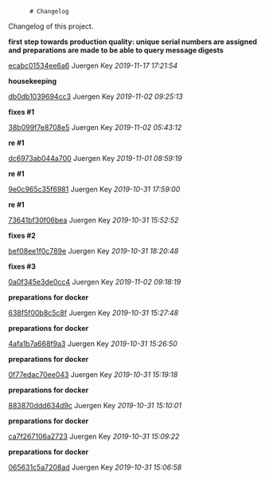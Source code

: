           # Changelog

Changelog of this project.


**first step towards production quality: unique serial numbers are assigned and preparations are made to be able to query message digests**


[ecabc01534ee6a6](https://github.com/<user>/<project>>/commit/ecabc01534ee6a6) Juergen Key *2019-11-17 17:21:54*

**housekeeping**


[db0db1039694cc3](https://github.com/<user>/<project>>/commit/db0db1039694cc3) Juergen Key *2019-11-02 09:25:13*



**fixes #1**


[38b099f7e8708e5](https://github.com/<user>/<project>>/commit/38b099f7e8708e5) Juergen Key *2019-11-02 05:43:12*

**re #1**


[dc6973ab044a700](https://github.com/<user>/<project>>/commit/dc6973ab044a700) Juergen Key *2019-11-01 08:59:19*

**re #1**


[9e0c965c35f6981](https://github.com/<user>/<project>>/commit/9e0c965c35f6981) Juergen Key *2019-10-31 17:59:00*

**re #1**


[73641bf30f06bea](https://github.com/<user>/<project>>/commit/73641bf30f06bea) Juergen Key *2019-10-31 15:52:52*



**fixes #2**


[bef08ee1f0c789e](https://github.com/<user>/<project>>/commit/bef08ee1f0c789e) Juergen Key *2019-10-31 18:20:48*



**fixes #3**


[0a0f345e3de0cc4](https://github.com/<user>/<project>>/commit/0a0f345e3de0cc4) Juergen Key *2019-11-02 09:18:19*



**preparations for docker**


[638f5f00b8c5c8f](https://github.com/<user>/<project>>/commit/638f5f00b8c5c8f) Juergen Key *2019-10-31 15:27:48*

**preparations for docker**


[4afa1b7a668f9a3](https://github.com/<user>/<project>>/commit/4afa1b7a668f9a3) Juergen Key *2019-10-31 15:26:50*

**preparations for docker**


[0f77edac70ee043](https://github.com/<user>/<project>>/commit/0f77edac70ee043) Juergen Key *2019-10-31 15:19:18*

**preparations for docker**


[883870ddd634d9c](https://github.com/<user>/<project>>/commit/883870ddd634d9c) Juergen Key *2019-10-31 15:10:01*

**preparations for docker**


[ca7f267106a2723](https://github.com/<user>/<project>>/commit/ca7f267106a2723) Juergen Key *2019-10-31 15:09:22*

**preparations for docker**


[065631c5a7208ad](https://github.com/<user>/<project>>/commit/065631c5a7208ad) Juergen Key *2019-10-31 15:06:58*


